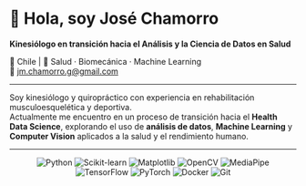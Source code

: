 # 👋 Hola, soy José Chamorro  

**Kinesiólogo en transición hacia el Análisis y la Ciencia de Datos en Salud**  

📍 Chile | 💼 Salud · Biomecánica · Machine Learning  
📧 jm.chamorro.g@gmail.com  

---

Soy kinesiólogo y quiropráctico con experiencia en rehabilitación musculoesquelética y deportiva.  
Actualmente me encuentro en un proceso de transición hacia el **Health Data Science**, explorando el uso de **análisis de datos**, **Machine Learning** y **Computer Vision** aplicados a la salud y el rendimiento humano. 

---
<p align="center">
  <img alt="Python" src="https://img.shields.io/badge/-Python-3776AB?style=flat&logo=python&logoColor=white" />
  <img alt="Scikit-learn" src="https://img.shields.io/badge/-Scikit--learn-F7931E?style=flat&logo=scikitlearn&logoColor=white" />
  <img alt="Matplotlib" src="https://img.shields.io/badge/-Matplotlib-11557C?style=flat&logo=matplotlib&logoColor=white" />
  <img alt="OpenCV" src="https://img.shields.io/badge/-OpenCV-5C3EE8?style=flat&logo=opencv&logoColor=white" />
  <img alt="MediaPipe" src="https://img.shields.io/badge/-MediaPipe-000000?style=flat&logo=mediapipe&logoColor=white" />
  <img alt="TensorFlow" src="https://img.shields.io/badge/-TensorFlow-FF6F00?style=flat&logo=tensorflow&logoColor=white" />
  <img alt="PyTorch" src="https://img.shields.io/badge/-PyTorch-EE4C2C?style=flat&logo=pytorch&logoColor=white" />
  <img alt="Docker" src="https://img.shields.io/badge/-Docker-2496ED?style=flat&logo=docker&logoColor=white" />
  <img alt="Git" src="https://img.shields.io/badge/-Git-F05032?style=flat&logo=git&logoColor=white" />
</p>

